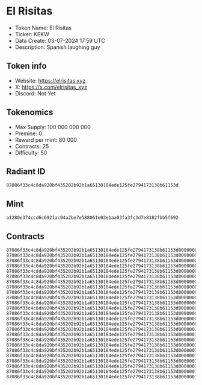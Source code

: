 # El Risitas

- Token Name: El Risitas
- Ticker: KEKW
- Data Create: 03-07-2024 17:59 UTC
- Description: Spanish laughing guy

## Token info
- Website: https://elrisitas.xyz
- X: https://x.com/elrisitas_xyz
- Discord: Not Yet

## Tokenomics
- Max Supply:  100 000 000 000
- Premine: 0
- Reward per mint: 80 000
- Contracts: 25  
- Difficulty: 50

## Radiant ID
```
87086f33c4c8da920bf435202b92b1a65130184ede125fe2794173138b61153d
```

## Mint
```
a1280e374ccd6c6921ac94a2be7e588061e03e1aa03fa3fc3d7e8182fbb5f692
```

## Contracts

```
87086f33c4c8da920bf435202b92b1a65130184ede125fe2794173138b61153d00000001
87086f33c4c8da920bf435202b92b1a65130184ede125fe2794173138b61153d00000002
87086f33c4c8da920bf435202b92b1a65130184ede125fe2794173138b61153d00000003
87086f33c4c8da920bf435202b92b1a65130184ede125fe2794173138b61153d00000004
87086f33c4c8da920bf435202b92b1a65130184ede125fe2794173138b61153d00000005
87086f33c4c8da920bf435202b92b1a65130184ede125fe2794173138b61153d00000006
87086f33c4c8da920bf435202b92b1a65130184ede125fe2794173138b61153d00000007
87086f33c4c8da920bf435202b92b1a65130184ede125fe2794173138b61153d00000008
87086f33c4c8da920bf435202b92b1a65130184ede125fe2794173138b61153d00000009
87086f33c4c8da920bf435202b92b1a65130184ede125fe2794173138b61153d0000000a
87086f33c4c8da920bf435202b92b1a65130184ede125fe2794173138b61153d0000000b
87086f33c4c8da920bf435202b92b1a65130184ede125fe2794173138b61153d0000000c
87086f33c4c8da920bf435202b92b1a65130184ede125fe2794173138b61153d0000000d
87086f33c4c8da920bf435202b92b1a65130184ede125fe2794173138b61153d0000000e
87086f33c4c8da920bf435202b92b1a65130184ede125fe2794173138b61153d0000000f
87086f33c4c8da920bf435202b92b1a65130184ede125fe2794173138b61153d00000010
87086f33c4c8da920bf435202b92b1a65130184ede125fe2794173138b61153d00000011
87086f33c4c8da920bf435202b92b1a65130184ede125fe2794173138b61153d00000012
87086f33c4c8da920bf435202b92b1a65130184ede125fe2794173138b61153d00000013
87086f33c4c8da920bf435202b92b1a65130184ede125fe2794173138b61153d00000014
87086f33c4c8da920bf435202b92b1a65130184ede125fe2794173138b61153d00000015
87086f33c4c8da920bf435202b92b1a65130184ede125fe2794173138b61153d00000016
87086f33c4c8da920bf435202b92b1a65130184ede125fe2794173138b61153d00000017
87086f33c4c8da920bf435202b92b1a65130184ede125fe2794173138b61153d00000018
87086f33c4c8da920bf435202b92b1a65130184ede125fe2794173138b61153d00000019
```
